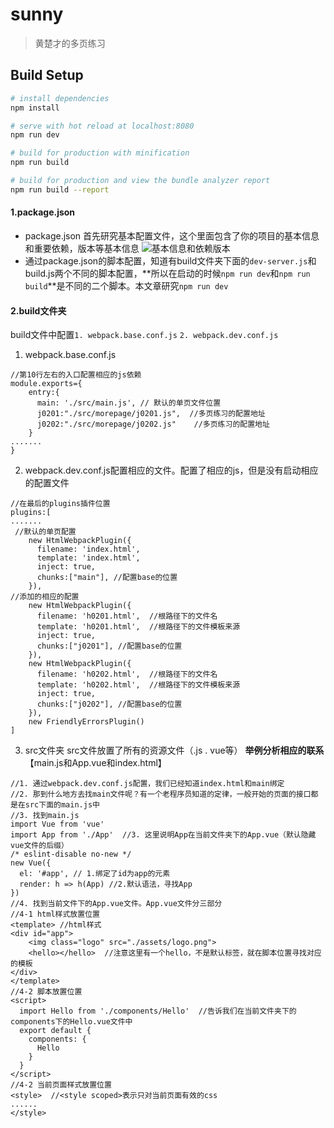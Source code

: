 # sunny

> 黄楚才的多页练习

## Build Setup

``` bash
# install dependencies
npm install

# serve with hot reload at localhost:8080
npm run dev

# build for production with minification
npm run build

# build for production and view the bundle analyzer report
npm run build --report
```



#### 1.package.json
* package.json 首先研究基本配置文件，这个里面包含了你的项目的基本信息和重要依赖，版本等基本信息
   ![基本信息和依赖版本](http://upload-images.jianshu.io/upload_images/3635292-edf14f33ee0a8fbc.png?imageMogr2/auto-orient/strip%7CimageView2/2/w/1240)
* 通过package.json的脚本配置，知道有build文件夹下面的`dev-server.js`和build.js两个不同的脚本配置，**所以在启动的时候`npm run dev`和`npm run build`**是不同的二个脚本。本文章研究`npm run dev`
#### 2.build文件夹
build文件中配置`1. webpack.base.conf.js` `2. webpack.dev.conf.js`
1. webpack.base.conf.js
```
//第10行左右的入口配置相应的js依赖
module.exports={
    entry:{
      main: './src/main.js', // 默认的单页文件位置
      j0201:"./src/morepage/j0201.js",  //多页练习的配置地址
      j0202:"./src/morepage/j0202.js"    //多页练习的配置地址
    }
.......
}
```
2. webpack.dev.conf.js配置相应的文件。配置了相应的js，但是没有启动相应的配置文件
```
//在最后的plugins插件位置
plugins:[
.......
 //默认的单页配置
    new HtmlWebpackPlugin({
      filename: 'index.html',
      template: 'index.html',
      inject: true,
      chunks:["main"], //配置base的位置
    }),
//添加的相应的配置
    new HtmlWebpackPlugin({
      filename: 'h0201.html',  //根路径下的文件名
      template: 'h0201.html',  //根路径下的文件模板来源
      inject: true,
      chunks:["j0201"], //配置base的位置
    }),
    new HtmlWebpackPlugin({
      filename: 'h0202.html',  //根路径下的文件名
      template: 'h0202.html',  //根路径下的文件模板来源
      inject: true,
      chunks:["j0202"], //配置base的位置
    }),
    new FriendlyErrorsPlugin()
]
```
3. src文件夹
   src文件放置了所有的资源文件（.js . vue等）
   **举例分析相应的联系**
   【main.js和App.vue和index.html】
```
//1. 通过webpack.dev.conf.js配置，我们已经知道index.html和main绑定
//2. 那到什么地方去找main文件呢？有一个老程序员知道的定律，一般开始的页面的接口都是在src下面的main.js中
//3. 找到main.js
import Vue from 'vue'
import App from './App'  //3. 这里说明App在当前文件夹下的App.vue（默认隐藏vue文件的后缀）
/* eslint-disable no-new */
new Vue({
  el: '#app', // 1.绑定了id为app的元素
  render: h => h(App) //2.默认语法，寻找App
})
//4. 找到当前文件下的App.vue文件。App.vue文件分三部分
//4-1 html样式放置位置
<template> //html样式
<div id="app">
    <img class="logo" src="./assets/logo.png">
    <hello></hello>  //注意这里有一个hello，不是默认标签，就在脚本位置寻找对应的模板
</div>
</template>
//4-2 脚本放置位置
<script>
  import Hello from './components/Hello'  //告诉我们在当前文件夹下的components下的Hello.vue文件中
  export default {
    components: {
      Hello
    }
  }
</script>
//4-2 当前页面样式放置位置
<style>  //<style scoped>表示只对当前页面有效的css
......
</style>
```